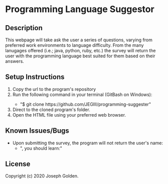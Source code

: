 Programming Language Suggestor
======

## Description
This webpage will take ask the user a series of questions, varying from preferred work environments to language difficulty. From the many lanugages offered (i.e.; java, python, ruby, etc.) the survey will return the user with the programming language best suited for them based on their answers.

## Setup Instructions
<ol>
<li>Copy the url to the program's repository</li>
<li>Run the following command in your terminal (GitBash on Windows):</li>
<ul>
<li>"$ git clone https://github.com/JEGIII/programming-suggester"</li>
</ul>
<li>Direct to the cloned program's folder.</li>
<li>Open the HTML file using your preferred web browser.</li>
</ol>

## Known Issues/Bugs
<ul>
<li>Upon submitting the survey, the program will not return the user's name:
<ul>
<li>", you should learn:" </li>
</ul>
</ul>

## License
Copyright (c) 2020 Joseph Golden.
